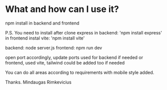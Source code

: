 # What and how can I use it?

npm install in backend and frontend

P.S.
You need to install after clone express in backend:
'npm install express'
in frontend instal vite:
'npm install vite'

backend: node server.js
frontend: npm run dev

open port accordingly, update ports used for backend if needed or frontend, used vite, tailwind could be added too if needed 

You can do all areas according to requirements with mobile style added.

Thanks.
Mindaugas Rimkevicius